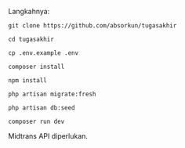Langkahnya:

`git clone https://github.com/absorkun/tugasakhir`

`cd tugasakhir`

`cp .env.example .env`

`composer install`

`npm install`

`php artisan migrate:fresh`

`php artisan db:seed`

`composer run dev`


Midtrans API diperlukan.
